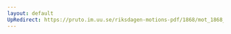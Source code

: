 ```yaml
---
layout: default
UpRedirect: https://pruto.im.uu.se/riksdagen-motions-pdf/1868/mot_1868__ak__82/mot_1868__ak__82-001.pdf
---
```

